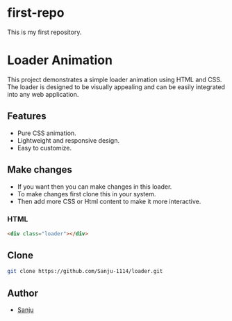 # first-repo
This is my first repository. 

# Loader Animation

This project demonstrates a simple loader animation using HTML and CSS. The loader is designed to be visually appealing and can be easily integrated into any web application.

## Features
- Pure CSS animation.
- Lightweight and responsive design.
- Easy to customize.

## Make changes
- If you want then you can make changes in this loader.
- To make changes first clone this in your system.
- Then add more CSS or Html content to make it more interactive.
### HTML
```html
<div class="loader"></div>
```

## Clone
```bash
git clone https://github.com/Sanju-1114/loader.git
```

## Author
- [Sanju](https://github.com/Sanju-1114/)
